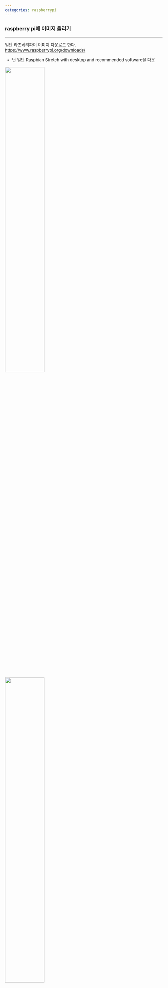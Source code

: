 ```yaml
---
categories: raspberrypi
---
```


### raspberry pi에 이미지 올리기

---
<div style="font-size:10pt">

일단 라즈베리파이 이미지 다운로드 한다. </br>
https://www.raspberrypi.org/downloads/</br> 
* 난 일단 Raspbian Stretch with desktop and recommended software을 다운</br>
</div>
<img src="https://postfiles.pstatic.net/MjAxOTAxMTVfNTkg/MDAxNTQ3NTYzODY1NTY5.hRB6IS2LsOKA-IV-mGyuBILVlckezIDi5gAkBaY0NEcg.y5F1wpMCEvg6wz1AulogZeQRfp2KIFNsAMAEnE_LhPcg.PNG.mdaengv/라즈베리파이1.PNG?type=w773" width="50%">



 
<img src="https://postfiles.pstatic.net/MjAxOTAxMTVfNzYg/MDAxNTQ3NTYzODcxMzc3.JqkC3OGo3_SxET7Y4P0XwK8oVLZzKiFtPIRiB4B_GbYg.3u9YGUwjHNMHDKPSLXX6XuN0Jetq_XmeH5jExf78C_wg.PNG.mdaengv/라즈베리파이2.PNG?type=w773" width="50%">
<div style="font-size:10pt">
보다시피 zip으로 받을 수도 있고, Torrent로도 가능하다.    
(* 난 zip으로 받음)    

압축을 풀면 아래와 같이 거대한 이미지 파일이 생긴다.</br>
</div>
<img src="https://postfiles.pstatic.net/MjAxOTAxMTVfNjgg/MDAxNTQ3NTY0MDU3MjA2.TTM_e49671GilezLeXVCyKDqP3aRugS_b9rx8S3ULYcg.CuI2IV01QtCtO_FT-h2fHd2FXek9uKEW54Izcg_kf1Yg.PNG.mdaengv/라즈베리안풀.png?type=w773" width="50%">

<div style="font-size:10pt">
</br></br>
이제 microSD에 올려야 하는데..</br>     
일단 microSD에 이미지를 Write해주는 프로그램 설치</br></br>      
https://sourceforge.net/projects/win32diskimager/    
 
</br>  
위 프로그램을 설치하고 이미지를 write 해준 뒤,</br>
그대로 라즈베리파이에 꼽아주면 된다.</br>

(* 문제가 하나 있다.. 한글이 다 깨져서 나온다.</br>
이건... 다음에..)</br>

</div>

